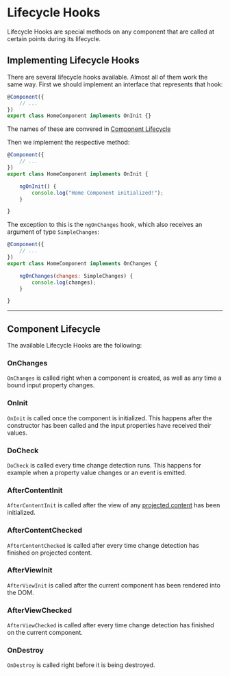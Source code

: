 # Lifecycle Hooks
Lifecycle Hooks are special methods on any component that are called at certain points during its lifecycle.

## Implementing Lifecycle Hooks
There are several lifecycle hooks available. Almost all of them work the same way.
First we should implement an interface that represents that hook:
```js
@Component({
    // ...
})
export class HomeComponent implements OnInit {}
```
The names of these are convered in [Component Lifecycle](#component-lifecycle)

Then we implement the respective method:
```js
@Component({
    // ...
})
export class HomeComponent implements OnInit {

    ngOnInit() {
        console.log("Home Component initialized!");
    }

}
```

The exception to this is the `ngOnChanges` hook, which also receives an argument of type `SimpleChanges`:
```js
@Component({
    // ...
})
export class HomeComponent implements OnChanges {

    ngOnChanges(changes: SimpleChanges) {
        console.log(changes);
    }

}
```

---
## Component Lifecycle
The available Lifecycle Hooks are the following:

### OnChanges
`OnChanges` is called right when a component is created, as well as any time a bound input property changes.

### OnInit
`OnInit` is called once the component is initialized. This happens after the constructor has been called and the input properties have received their values.

### DoCheck
`DoCheck` is called every time change detection runs. This happens for example when a property value changes or an event is emitted.

### AfterContentInit
`AfterContentInit` is called after the view of any [projected content](./databinding.md#content-projection) has been initialized. 

### AfterContentChecked
`AfterContentChecked` is called after every time change detection has finished on projected content.

### AfterViewInit
`AfterViewInit` is called after the current component has been rendered into the DOM.

### AfterViewChecked
`AfterViewChecked` is called after every time change detection has finished on the current component.

### OnDestroy
`OnDestroy` is called right before it is being destroyed.